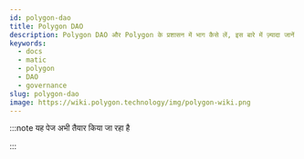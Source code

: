 ```yaml
---
id: polygon-dao
title: Polygon DAO
description: Polygon DAO और Polygon के प्रशासन में भाग कैसे लें, इस बारे में ज़्यादा जानें
keywords:
  - docs
  - matic
  - polygon
  - DAO
  - governance
slug: polygon-dao
image: https://wiki.polygon.technology/img/polygon-wiki.png
---
```


<!-- This page is a WIP -->

:::note यह पेज अभी तैयार किया जा रहा है

:::
